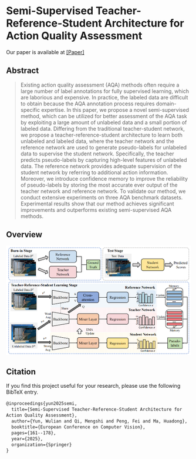 #  Semi-Supervised Teacher-Reference-Student Architecture for Action Quality Assessment

Our paper is available at [[Paper]](https://arxiv.org/pdf/2303.12332](https://www.ecva.net/papers/eccv_2024/papers_ECCV/papers/09402.pdf))

## Abstract
 
>Existing action quality assessment (AQA) methods often require a large number of label annotations for fully supervised learning, which are laborious and expensive. In practice, the labeled data are difficult to obtain because the AQA annotation process requires domain-specific expertise. In this paper, we propose a novel semi-supervised method, which can be utilized for better assessment of the AQA task by exploiting a large amount of unlabeled data and a small portion of labeled data. Differing from the traditional teacher-student network, we propose a teacher-reference-student architecture to learn both unlabeled and labeled data, where the teacher network and the reference network are used to generate pseudo-labels for unlabeled data to supervise the student network. Specifically, the teacher predicts pseudo-labels by capturing high-level features of unlabeled data. The reference network provides adequate supervision of the student network by referring to additional action information. Moreover, we introduce confidence memory to improve the reliability of pseudo-labels by storing the most accurate ever output of the teacher network and reference network. To validate our method, we conduct extensive experiments on three AQA benchmark datasets. Experimental results show that our method achieves significant improvements and outperforms existing semi-supervised AQA methods.

## Overview

![img](img/model.png)
 

## Citation
 
If you find this project useful for your research, please use the following BibTeX entry.

```
@inproceedings{yun2025semi,
  title={Semi-Supervised Teacher-Reference-Student Architecture for Action Quality Assessment},
  author={Yun, Wulian and Qi, Mengshi and Peng, Fei and Ma, Huadong},
  booktitle={European Conference on Computer Vision},
  pages={161--178},
  year={2025},
  organization={Springer}
}

```
